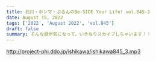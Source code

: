 ```yaml
---
title: 石川・ホンマ・ぶるんのBe-SIDE Your Life! vol.845-3
date: August 15, 2022
tags: ['2022', 'August 2022', 'vol.845']
draft: false
summary: そんな話が気になって、いきなりスカイプしちゃいます！！
---
```


http://project-phi.ddo.jp/ishikawa/ishikawa845_3.mp3